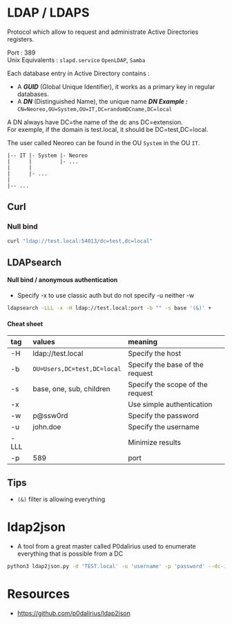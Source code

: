 # LDAP / LDAPS

Protocol which allow to request and administrate Active Directories registers.

Port : 389  
Unix Equivalents : `slapd.service` `OpenLDAP`, `Samba`


Each database entry in Active Directory contains :
- A ***GUID*** (Global Unique Identifier), it works as a primary key in regular databases.
- A ***DN*** (Distinguished Name), the unique name 
***DN Example :*** `CN=Neoreo,OU=System,OU=IT,DC=randomDCname,DC=local`

A DN always have DC=the name of the dc ans DC=extension.  
For exemple, if the domain is test.local, it should be DC=test,DC=local.

The user called Neoreo can be found in the OU `System` in the OU `IT`.
```
|-- IT |- System |- Neoreo
|      |         |- ...
| 	   |         
|      |- ...
| 		
|-- ...
```
## Curl
### Null bind
```bash
curl "ldap://test.local:54013/dc=test,dc=local"
```

## LDAPsearch

#### Null bind / anonymous authentication
- Specify -x to use classic auth but do not specify -u neither -w

```bash
ldapsearch -LLL -x -H ldap://test.local:port -b "" -s base '(&)' +
```

#### Cheat sheet

| tag  | values                      | meaning                          |
| :--- | :-------------------------- | :------------------------------- |
| -H   | ldap://test.local           | Specify the host                 |
| -b   | `OU=Users,DC=test,DC=local` | Specify the base of the request  |
| -s   | base, one, sub, children    | Specify the scope of the request |
| -x   |                             | Use simple authentication        |
| -w   | p@ssw0rd                    | Specify the password             |
| -u   | john.doe                    | Specify the username             |
| -LLL |                             | Minimize results                 |
| -p   | 589                         | port                             |

## Tips
- `(&)` filter is allowing everything

# ldap2json

- A tool from a great master called P0dalirius used to enumerate everything that is possible from a DC

```bash
python3 ldap2json.py -d 'TEST.local' -u 'username' -p 'password' --dc-ip IP_ADDR
```


# Resources

- https://github.com/p0dalirius/ldap2json